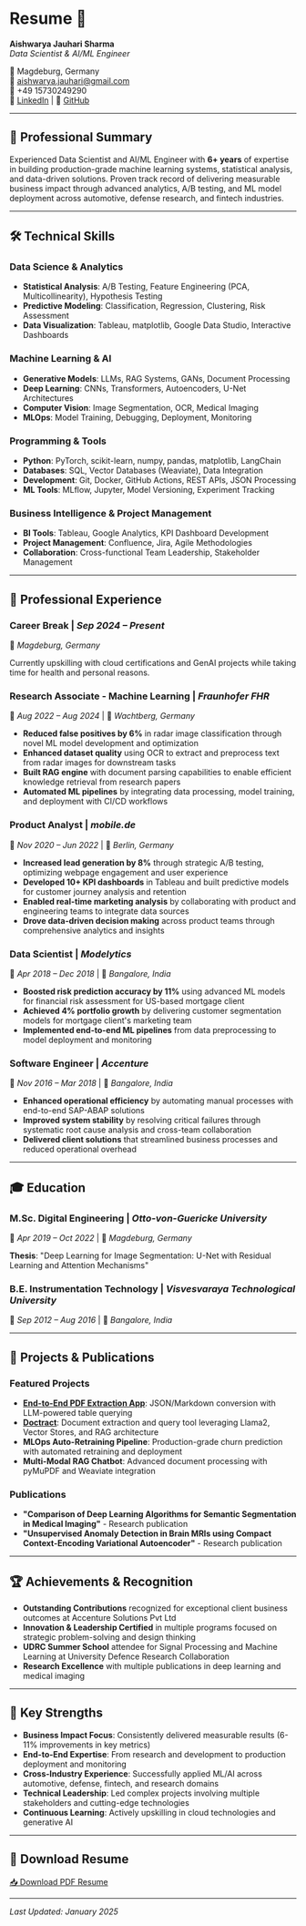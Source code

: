 # Resume 📄

**Aishwarya Jauhari Sharma**  
*Data Scientist & AI/ML Engineer*

📍 Magdeburg, Germany  
📧 [aishwarya.jauhari@gmail.com](mailto:aishwarya.jauhari@gmail.com)  
📱 +49 15730249290  
💼 [LinkedIn](https://linkedin.com/in/aishwaryaj7) | 🐙 [GitHub](https://github.com/aishwaryaj7)

---

## 🎯 **Professional Summary**

Experienced Data Scientist and AI/ML Engineer with **6+ years** of expertise in building production-grade machine learning systems, statistical analysis, and data-driven solutions. Proven track record of delivering measurable business impact through advanced analytics, A/B testing, and ML model deployment across automotive, defense research, and fintech industries.

---

## 🛠️ **Technical Skills**

### **Data Science & Analytics**
- **Statistical Analysis**: A/B Testing, Feature Engineering (PCA, Multicollinearity), Hypothesis Testing
- **Predictive Modeling**: Classification, Regression, Clustering, Risk Assessment
- **Data Visualization**: Tableau, matplotlib, Google Data Studio, Interactive Dashboards

### **Machine Learning & AI**
- **Generative Models**: LLMs, RAG Systems, GANs, Document Processing
- **Deep Learning**: CNNs, Transformers, Autoencoders, U-Net Architectures
- **Computer Vision**: Image Segmentation, OCR, Medical Imaging
- **MLOps**: Model Training, Debugging, Deployment, Monitoring

### **Programming & Tools**
- **Python**: PyTorch, scikit-learn, numpy, pandas, matplotlib, LangChain
- **Databases**: SQL, Vector Databases (Weaviate), Data Integration
- **Development**: Git, Docker, GitHub Actions, REST APIs, JSON Processing
- **ML Tools**: MLflow, Jupyter, Model Versioning, Experiment Tracking

### **Business Intelligence & Project Management**
- **BI Tools**: Tableau, Google Analytics, KPI Dashboard Development
- **Project Management**: Confluence, Jira, Agile Methodologies
- **Collaboration**: Cross-functional Team Leadership, Stakeholder Management

---

## 💼 **Professional Experience**

### **Career Break** | *Sep 2024 – Present*
📍 *Magdeburg, Germany*

Currently upskilling with cloud certifications and GenAI projects while taking time for health and personal reasons.

### **Research Associate - Machine Learning** | *Fraunhofer FHR*
📅 *Aug 2022 – Aug 2024* | 📍 *Wachtberg, Germany*

- **Reduced false positives by 6%** in radar image classification through novel ML model development and optimization
- **Enhanced dataset quality** using OCR to extract and preprocess text from radar images for downstream tasks
- **Built RAG engine** with document parsing capabilities to enable efficient knowledge retrieval from research papers
- **Automated ML pipelines** by integrating data processing, model training, and deployment with CI/CD workflows

### **Product Analyst** | *mobile.de*
📅 *Nov 2020 – Jun 2022* | 📍 *Berlin, Germany*

- **Increased lead generation by 8%** through strategic A/B testing, optimizing webpage engagement and user experience
- **Developed 10+ KPI dashboards** in Tableau and built predictive models for customer journey analysis and retention
- **Enabled real-time marketing analysis** by collaborating with product and engineering teams to integrate data sources
- **Drove data-driven decision making** across product teams through comprehensive analytics and insights

### **Data Scientist** | *Modelytics*
📅 *Apr 2018 – Dec 2018* | 📍 *Bangalore, India*

- **Boosted risk prediction accuracy by 11%** using advanced ML models for financial risk assessment for US-based mortgage client
- **Achieved 4% portfolio growth** by delivering customer segmentation models for mortgage client's marketing team
- **Implemented end-to-end ML pipelines** from data preprocessing to model deployment and monitoring

### **Software Engineer** | *Accenture*
📅 *Nov 2016 – Mar 2018* | 📍 *Bangalore, India*

- **Enhanced operational efficiency** by automating manual processes with end-to-end SAP-ABAP solutions
- **Improved system stability** by resolving critical failures through systematic root cause analysis and cross-team collaboration
- **Delivered client solutions** that streamlined business processes and reduced operational overhead

---

## 🎓 **Education**

### **M.Sc. Digital Engineering** | *Otto-von-Guericke University*
📅 *Apr 2019 – Oct 2022* | 📍 *Magdeburg, Germany*

**Thesis**: "Deep Learning for Image Segmentation: U-Net with Residual Learning and Attention Mechanisms"

### **B.E. Instrumentation Technology** | *Visvesvaraya Technological University*
📅 *Sep 2012 – Aug 2016* | 📍 *Bangalore, India*

---

## 🚀 **Projects & Publications**

### **Featured Projects**
- **[End-to-End PDF Extraction App](https://github.com/aishwaryaj7)**: JSON/Markdown conversion with LLM-powered table querying
- **[Doctract](https://github.com/aishwaryaj7)**: Document extraction and query tool leveraging Llama2, Vector Stores, and RAG architecture
- **MLOps Auto-Retraining Pipeline**: Production-grade churn prediction with automated retraining and deployment
- **Multi-Modal RAG Chatbot**: Advanced document processing with pyMuPDF and Weaviate integration

### **Publications**
- **"Comparison of Deep Learning Algorithms for Semantic Segmentation in Medical Imaging"** - Research publication
- **"Unsupervised Anomaly Detection in Brain MRIs using Compact Context-Encoding Variational Autoencoder"** - Research publication

---

## 🏆 **Achievements & Recognition**

- **Outstanding Contributions** recognized for exceptional client business outcomes at Accenture Solutions Pvt Ltd
- **Innovation & Leadership Certified** in multiple programs focused on strategic problem-solving and design thinking
- **UDRC Summer School** attendee for Signal Processing and Machine Learning at University Defence Research Collaboration
- **Research Excellence** with multiple publications in deep learning and medical imaging

---

## 🌟 **Key Strengths**

- **Business Impact Focus**: Consistently delivered measurable results (6-11% improvements in key metrics)
- **End-to-End Expertise**: From research and development to production deployment and monitoring
- **Cross-Industry Experience**: Successfully applied ML/AI across automotive, defense, fintech, and research domains
- **Technical Leadership**: Led complex projects involving multiple stakeholders and cutting-edge technologies
- **Continuous Learning**: Actively upskilling in cloud technologies and generative AI

---

## 📄 **Download Resume**

[📥 Download PDF Resume](assets/Aishwarya-Jauhari-Sharma-FlowCV-Resume-20250605.pdf)

---

*Last Updated: January 2025*
